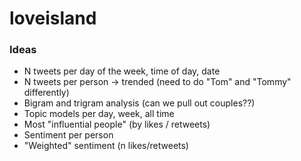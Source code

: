 # loveisland


### Ideas
- N tweets per day of the week, time of day, date 
- N tweets per person -> trended (need to do "Tom" and "Tommy" differently)
- Bigram and trigram analysis (can we pull out couples??)
- Topic models per day, week, all time 
- Most "influential people" (by likes / retweets)
- Sentiment per person 
- "Weighted" sentiment (n likes/retweets)
